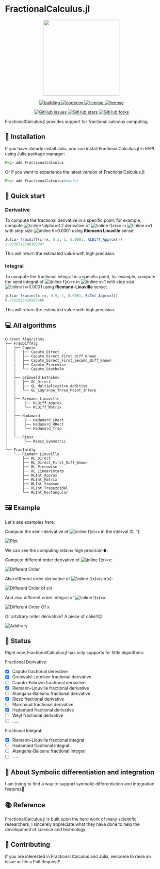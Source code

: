 # FractionalCalculus.jl

<p align="center">
<img width="250px" src="https://raw.githubusercontent.com/SciFracX/FractionalCalculus.jl/master/docs/src/assets/logo.svg"/>
</p>


<p align="center">
  <a href="https://github.com/SciFracX/FractionalCalculus.jl/actions?query=workflow%3ACI">
    <img alt="building" src="https://github.com/SciFracX/FractionalCalculus.jl/workflows/CI/badge.svg">
  </a>
  <a href="https://codecov.io/gh/SciFracX/FractionalCalculus.jl">
    <img alt="codecov" src="https://codecov.io/gh/SciFracX/FractionalCalculus.jl/branch/master/graph/badge.svg">
  </a>
  <a href="https://www.erikqqy.xyz/FractionalCalculus.jl/dev/">
    <img src="https://img.shields.io/badge/docs-dev-blue.svg" alt="license">
  </a>
  <a href="https://github.com/SciFracX/FractionalCalculus.jl/blob/master/LICENSE">
    <img src="https://img.shields.io/github/license/SciFracX/FractionalCalculus.jl?style=flat-square" alt="license">
  </a>
</p>

<p align="center">
  <a href="https://github.com/SciFracX/FractionalCalculus.jl/issues">
    <img alt="GitHub issues" src="https://img.shields.io/github/issues/SciFracX/FractionalCalculus.jl?style=flat-square">
  </a>
  <a href="#">
    <img alt="GitHub stars" src="https://img.shields.io/github/stars/SciFracX/FractionalCalculus.jl?style=flat-square">
  </a>
  <a href="https://github.com/SciFracX/FractionalCalculus.jl/network">
    <img alt="GitHub forks" src="https://img.shields.io/github/forks/SciFracX/FractionalCalculus.jl?style=flat-square">
  </a>
</p>

FractionalCalculus.jl provides support for fractional calculus computing.

## 🎇 Installation

If you have already install Julia, you can install FractionalCalculus.jl in REPL using Julia package manager:

```julia
Pkg> add FractionalCalculus
```

Or if you want to experience the latest version of FractionalCalculus.jl:

```julia
Pkg> add FractionalCalculus#master
```

## 🦸 Quick start

### Derivative

To compute the fractional derivative in a specific point, for example, compute <img src="https://latex.codecogs.com/svg.image?\inline&space;\alpha=0.2" title="\inline \alpha=0.2" /> derivative of <img src="https://latex.codecogs.com/svg.image?\inline&space;f(x)=x" title="\inline f(x)=x" /> in <img src="https://latex.codecogs.com/svg.image?\inline&space;x=1" title="\inline x=1" /> with step size <img src="https://latex.codecogs.com/svg.image?\inline&space;h=0.0001" title="\inline h=0.0001" /> using **Riemann Liouville** sense:

```julia
Julia> fracdiff(x->x, 0.2, 1, 0.0001, RLDiff_Approx())
1.0736712740308347
```

This will return the estimated value with high precision.

### Integral

To compute the fractional integral in a specific point, for example, compute the semi integral of <img src="https://latex.codecogs.com/svg.image?\inline&space;f(x)=x" title="\inline f(x)=x" /> in <img src="https://latex.codecogs.com/svg.image?\inline&space;x=1" title="\inline x=1" />  with step size <img src="https://latex.codecogs.com/svg.image?\inline&space;h=0.0001" title="\inline h=0.0001" /> using **Riemann-Liouville** sense:

```julia
julia> fracint(x->x, 0.5, 1, 0.0001, RLInt_Approx())
0.7522525439593486
```

This will return the estimated value with high precision.

## 💻 All algorithms

```
Current Algorithms
├── FracDiffAlg
│   ├── Caputo
|   |   ├── Caputo_Direct
|   |   ├── Caputo_Direct_First_Diff_Known
|   |   ├── Caputo_Direct_First_Second_Diff_Known
|   |   ├── Caputo_Piecewise
|   |   └── Caputo_Diethelm
|   |
│   ├── Grünwald Letnikov
|   |   ├── GL_Direct
|   |   ├── GL_Multiplicative_Additive
|   |   └── GL_Lagrange_Three_Point_Interp
|   |
|   ├── Riemann Liouville
|   |    ├── RLDiff_Approx
|   |    └── RLDiff_Matrix
|   | 
|   ├── Hadamard
|   |    ├── Hadamard_LRect
|   |    ├── Hadamard_RRect
|   |    └── Hadamard_Trap
|   |
|   └── Riesz
|        └── Riesz_Symmetric
|
└── FracIntAlg
    └── Riemann Liouville
        ├── RL_Direct
        ├── RL_Direct_First_Diff_Known
        ├── RL_Piecewise
        ├── RL_LinearInterp
        ├── RLInt_Approx
        ├── RLInt_Matrix
        ├── RLInt_Simpson
        ├── RLInt_Trapezoidal
        └── RLInt_Rectangular
```

## 🖼️ Example

Let's see examples here:

Compute the semi-derivative of <img src="https://latex.codecogs.com/svg.image?\inline&space;f(x)=x" title="\inline f(x)=x" /> in the interval [0, 1]:

![Plot](/docs/src/assets/semiderivativeplot.png)

We can see the computing retains high precision⬆️.

Compute different order derivative of <img src="https://latex.codecogs.com/svg.image?\inline&space;f(x)=x" title="\inline f(x)=x" />:

![Different Order](/docs/src/assets/different_order_x_derivative.png)

Also different order derivative of <img src="https://latex.codecogs.com/svg.image?\inline&space;f(x)=\sin(x)" title="\inline f(x)=\sin(x)" />:

![Different Order of sin](/docs/src/assets/different_order_sin_derivative.png)

And also different order integral of <img src="https://latex.codecogs.com/svg.image?\inline&space;f(x)=x" title="\inline f(x)=x" />:

![Different Order Of x](/docs/src/assets/different_order_x_integral.png)

Or arbitrary order derivative? A piece of cake!!😉

![Arbitrary](/docs/src/assets/arbitrary_order_derivative.png)

## 📢 Status

Right now, FractionalCalculus.jl has only supports for little algorithms:

Fractional Derivative:

- [x] Caputo fractional derivative
- [x] Grunwald-Letnikov fractional derivative
- [ ] Caputo-Fabrizio fractional derivative
- [x] Riemann-Liouville fractional derivative 
- [ ] Atangana-Baleanu fractional derivative
- [x] Riesz fractional derivative
- [ ] Marchaud fractional derivative
- [x] Hadamard  fractional derivative
- [ ] Weyl  fractional derivative
- [ ] ......

Fractional Integral:
- [x] Riemann-Liouville fractional integral
- [ ] Hadamard fractional integral
- [ ] Atangana-Baleanu fractional integral
- [ ] ......

## 🧙 About Symbolic differentiation and integration

I am trying to find a way to support symbolic differentiation and integration features🤔.

## 📚 Reference

FractionalCalculus.jl is built upon the hard work of many scientific researchers, I sincerely appreciate what they have done to help the development of science and technology.

## 🥂 Contributing

If you are interested in Fractional Calculus and Julia, welcome to raise an issue or file a Pull Request!!

